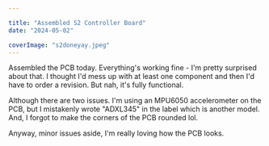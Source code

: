 ```yaml
---

title: "Assembled S2 Controller Board"
date: "2024-05-02"

coverImage: "s2doneyay.jpeg"
---
```

<!--more-->
Assembled the PCB today. Everything's working fine - I'm pretty surprised about that. I thought I'd mess up with at least one component and then I'd have to order a revision. But nah, it's fully functional. 

Although there are two issues. I'm using an MPU6050 accelerometer on the PCB, but I mistakenly wrote "ADXL345" in the label which is another model. And, I forgot to make the corners of the PCB rounded lol. 

Anyway, minor issues aside, I'm really loving how the PCB looks. 